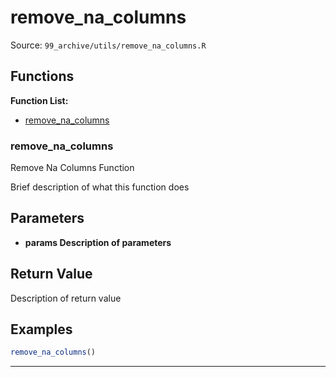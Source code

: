 # remove_na_columns

Source: `99_archive/utils/remove_na_columns.R`

## Functions

**Function List:**
- [remove_na_columns](#remove-na-columns)

### remove_na_columns

Remove Na Columns Function

Brief description of what this function does


## Parameters

- **params Description of parameters**

## Return Value

Description of return value


## Examples

```r
remove_na_columns()
```

---

